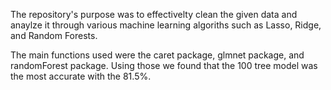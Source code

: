 The repository's purpose was to effectivelty clean the given data and anaylze it through various machine learning algoriths such as Lasso, Ridge, and Random Forests. 

The main functions used were the caret package, glmnet package, and randomForest package. Using those we found that the 100 tree model was the most accurate with the 81.5%.
